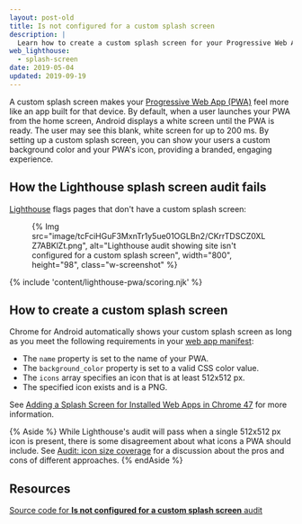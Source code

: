 ```yaml
---
layout: post-old
title: Is not configured for a custom splash screen
description: |
  Learn how to create a custom splash screen for your Progressive Web App.
web_lighthouse:
  - splash-screen
date: 2019-05-04
updated: 2019-09-19
---
```


A custom splash screen makes your [Progressive Web App (PWA)](/discover-installable) feel more like an
app built for that device. By default, when a user launches your PWA from the home screen,
Android displays a white screen until the PWA is ready.
The user may see this blank, white screen for up to 200&nbsp;ms.
By setting up a custom splash screen,
you can show your users a custom background color and your PWA's icon,
providing a branded, engaging experience.

## How the Lighthouse splash screen audit fails

[Lighthouse](https://developers.google.com/web/tools/lighthouse/)
flags pages that don't have a custom splash screen:

<figure class="w-figure">
  {% Img src="image/tcFciHGuF3MxnTr1y5ue01OGLBn2/CKrrTDSCZ0XLZ7ABKlZt.png", alt="Lighthouse audit showing site isn't configured for a custom splash screen", width="800", height="98", class="w-screenshot" %}
</figure>

{% include 'content/lighthouse-pwa/scoring.njk' %}

## How to create a custom splash screen

Chrome for Android automatically shows your custom splash screen as long as
you meet the following requirements in your [web app manifest](/add-manifest):

- The `name` property is set to the name of your PWA.
- The `background_color` property is set to a valid CSS color value.
- The `icons` array specifies an icon that is at least 512x512&nbsp;px.
- The specified icon exists and is a PNG.

See [Adding a Splash Screen for Installed Web Apps in Chrome 47](https://developers.google.com/web/updates/2015/10/splashscreen)
for more information.

{% Aside %}
While Lighthouse's audit will pass when a single 512x512&nbsp;px icon is present,
there is some disagreement about what icons a PWA should include.
See [Audit: icon size coverage](https://github.com/GoogleChrome/lighthouse/issues/291)
for a discussion about the pros and cons of different approaches.
{% endAside %}

## Resources

[Source code for **Is not configured for a custom splash screen** audit](https://github.com/GoogleChrome/lighthouse/blob/master/lighthouse-core/audits/splash-screen.js)

